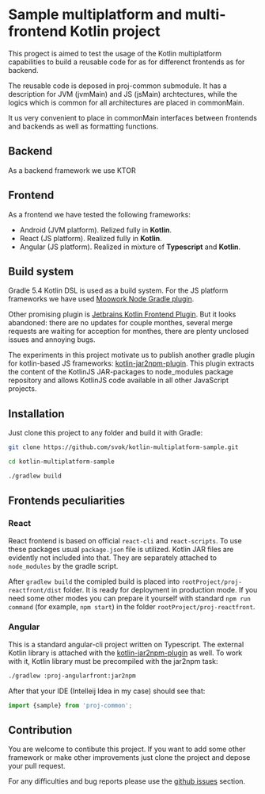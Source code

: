 # Sample multiplatform and multi-frontend Kotlin project

This progect is aimed to test the usage of the Kotlin multiplatform capabilities to build a
reusable code for as for differenct frontends as for backend.

The reusable code is deposed in proj-common submodule. It has a description for JVM (jvmMain) and
JS (jsMain) archtectures, while the logics which is common for all architectures are placed in commonMain.

It us very convenient to place in commonMain interfaces between frontends and backends as well as formatting functions.

## Backend

As a backend framework we use KTOR

## Frontend

As a frontend we have tested the following frameworks:
- Android (JVM platform). Relized fully in **Kotlin**.
- React (JS platform). Realized fully in **Kotlin**.
- Angular (JS platform). Realized in mixture of **Typescript** and 
**Kotlin**.

## Build system

Gradle 5.4 Kotlin DSL is used as a build system. For the JS platform frameworks we have used
[Moowork Node Gradle plugin](https://plugins.gradle.org/plugin/com.moowork.node).

Other promising plugin is [Jetbrains Kotlin Frontend Plugin](https://github.com/Kotlin/kotlin-frontend-plugin).
But it looks abandoned: there are no updates for couple monthes, several merge requests are waiting for acception for 
monthes, there are plenty unclosed issues and annoying bugs.

The experiments in this project motivate us to publish another gradle plugin for kotlin-based 
JS frameworks: [kotlin-jar2npm-plugin](https://github.com/svok/kotlin-jar2npm-plugin).
This plugin extracts the content of the KotlinJS JAR-packages to node_modules package repository
and allows KotlinJS code available in all other JavaScript projects.

## Installation

Just clone this project to any folder and build it with Gradle:

```bash
git clone https://github.com/svok/kotlin-multiplatform-sample.git

cd kotlin-multiplatform-sample

./gradlew build
```

## Frontends peculiarities

### React

React frontend is based on official `react-cli` and `react-scripts`. To use these packages
usual `package.json` file is utilized. Kotlin JAR files are evidently not included into that.
They are separately attached to `node_modules` by the gradle script.

After `gradlew build` the comipled build is placed into `rootProject/proj-reactfront/dist` folder.
It is ready for deployment in production mode. If you need some other modes you can prepare it yourself
with standard `npm run command` (for example, `npm start`) in the folder `rootProject/proj-reactfront`.

### Angular

This is a standard angular-cli project written on Typescript. The external Kotlin library is attached with
the [kotlin-jar2npm-plugin](https://github.com/svok/kotlin-jar2npm-plugin) as well. To work with it, Kotlin
library must be precompiled with the jar2npm task:
```bash
./gradlew :proj-angularfront:jar2npm
```
After that your IDE (Intelleij Idea in my case) should see that:
```typescript
import {sample} from 'proj-common';
```

## Contribution

You are welcome to contibute this project. If you want to add some other framework or make other improvements
just clone the project and depose your pull request.

For any difficulties and bug reports please use the [github issues](https://github.com/svok/kotlin-multiplatform-sample/issues)
section.

